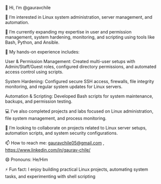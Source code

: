👋 Hi, I’m @gauravchile

👀 I’m interested in Linux system administration, server management, and automation.

🌱 I’m currently expanding my expertise in user and permission management, system hardening, monitoring, and scripting using tools like Bash, Python, and Ansible.

💼 My hands-on experience includes:

User & Permission Management: Created multi-user setups with Admin/Staff/Guest roles, configured directory permissions, and automated access control using scripts.

System Hardening: Configured secure SSH access, firewalls, file integrity monitoring, and regular system updates for Linux servers.

Automation & Scripting: Developed Bash scripts for system maintenance, backups, and permission testing.

💻 I’ve also completed projects and labs focused on Linux administration, file system management, and process monitoring.

💞️ I’m looking to collaborate on projects related to Linux server setups, automation scripts, and system security configurations.

📫 How to reach me: gauravchile05@gmail.com ,  https://www.linkedin.com/in/gaurav-chile/

😄 Pronouns: He/Him

⚡ Fun fact: I enjoy building practical Linux projects, automating system tasks, and experimenting with shell scripting
